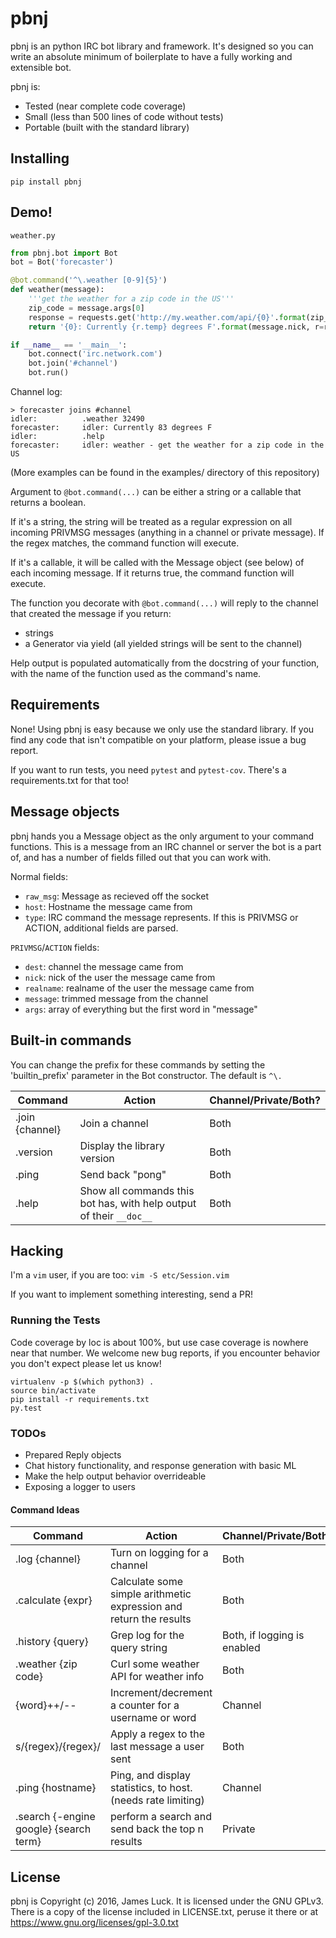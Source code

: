 # pbnj

pbnj is an python IRC bot library and framework. It's designed so you can write an absolute minimum of boilerplate to have a fully working and extensible bot.

pbnj is:
- Tested (near complete code coverage)
- Small (less than 500 lines of code without tests)
- Portable (built with the standard library)

## Installing

`pip install pbnj`

## Demo!

`weather.py`

```python
from pbnj.bot import Bot
bot = Bot('forecaster')

@bot.command('^\.weather [0-9]{5}')
def weather(message):
    '''get the weather for a zip code in the US'''
    zip_code = message.args[0]
    response = requests.get('http://my.weather.com/api/{0}'.format(zip_code))
    return '{0}: Currently {r.temp} degrees F'.format(message.nick, r=response.json())

if __name__ == '__main__':
    bot.connect('irc.network.com')
    bot.join('#channel')
    bot.run()
```

Channel log:
```none
> forecaster joins #channel
idler:          .weather 32490
forecaster:     idler: Currently 83 degrees F
idler:          .help
forecaster:     idler: weather - get the weather for a zip code in the US
```

(More examples can be found in the examples/ directory of this repository)

Argument to `@bot.command(...)` can be either a string or a callable that returns a boolean.

If it's a string, the string will be treated as a regular expression on all incoming PRIVMSG messages (anything in a channel or private message). If the regex matches, the command function will execute.

If it's a callable, it will be called with the Message object (see below) of each incoming message. If it returns true, the command function will execute.

The function you decorate with `@bot.command(...)` will reply to the channel that created the message if you return:
- strings
- a Generator via yield (all yielded strings will be sent to the channel)

Help output is populated automatically from the docstring of your function, with the name of the function used as the command's name.

## Requirements

None! Using pbnj is easy because we only use the standard library. If you find any code that isn't compatible on your platform, please issue a bug report.

If you want to run tests, you need `pytest` and `pytest-cov`. There's a requirements.txt for that too!

## Message objects

pbnj hands you a Message object as the only argument to your command functions. This is a message from an IRC channel or server the bot is a part of, and has a number of fields filled out that you can work with.

Normal fields:
- `raw_msg`: Message as recieved off the socket
- `host`: Hostname the message came from
- `type`: IRC command the message represents. If this is PRIVMSG or ACTION, additional fields are parsed.

`PRIVMSG`/`ACTION` fields:
- `dest`: channel the message came from
- `nick`: nick of the user the message came from
- `realname`: realname of the user the message came from
- `message`: trimmed message from the channel
- `args`: array of everything but the first word in "message"

## Built-in commands

You can change the prefix for these commands by setting the 'builtin_prefix' parameter in the Bot constructor. The default is  `^\.`

| Command | Action | Channel/Private/Both? |
| ------- | ------ | --------------------- |
| .join {channel} | Join a channel | Both |
| .version | Display the library version | Both |
| .ping | Send back "pong" | Both |
| .help | Show all commands this bot has, with help output of their `__doc__` | Both |

## Hacking

I'm a `vim` user, if you are too: `vim -S etc/Session.vim`

If you want to implement something interesting, send a PR!

### Running the Tests

Code coverage by loc is about 100%, but use case coverage is nowhere near that number. We welcome new bug reports, if you encounter behavior you don't expect please let us know!

```shell
virtualenv -p $(which python3) .
source bin/activate
pip install -r requirements.txt
py.test
```

### TODOs

- Prepared Reply objects
- Chat history functionality, and response generation with basic ML
- Make the help output behavior overrideable
- Exposing a logger to users

#### Command Ideas

| Command | Action | Channel/Private/Both? |
| ------- | ------ | --------------------- |
| .log {channel} | Turn on logging for a channel | Both |
| .calculate {expr} | Calculate some simple arithmetic expression and return the results | Both |
| .history {query} | Grep log for the query string | Both, if logging is enabled |
| .weather {zip code} | Curl some weather API for weather info | Both |
| {word}++/-- | Increment/decrement a counter for a username or word | Channel |
| s/{regex}/{regex}/ | Apply a regex to the last message a user sent | Both |
| .ping {hostname} | Ping, and display statistics, to host. (needs rate limiting) | Channel |
| .search {-engine google} {search term} | perform a search and send back the top n results | Private |

## License

pbnj is Copyright (c) 2016, James Luck. It is licensed under the GNU GPLv3. There is a copy of the license included in LICENSE.txt, peruse it there or at https://www.gnu.org/licenses/gpl-3.0.txt
